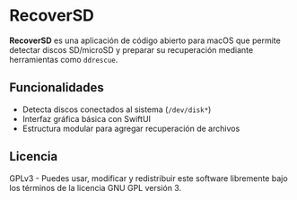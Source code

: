 # RecoverSD

**RecoverSD** es una aplicación de código abierto para macOS que permite detectar discos SD/microSD y preparar su recuperación mediante herramientas como `ddrescue`.

## Funcionalidades

- Detecta discos conectados al sistema (`/dev/disk*`)
- Interfaz gráfica básica con SwiftUI
- Estructura modular para agregar recuperación de archivos

## Licencia

GPLv3 - Puedes usar, modificar y redistribuir este software libremente bajo los términos de la licencia GNU GPL versión 3.